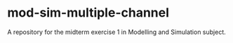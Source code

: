 # mod-sim-multiple-channel

A repository for the midterm exercise 1 in Modelling and Simulation subject.
